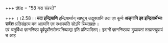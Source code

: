 +++
title = "58 यदा संहरते"

+++
।।2.58।।**यदा इन्द्रियाणि** इन्द्रियार्थान् स्प्रष्टुम् उद्युक्तानि
तदा एव कूर्मः **अङ्गानि इव इन्द्रियार्थेभ्यः सर्वशः** प्रतिसंहृत्य मन
आत्मनि एव स्थापयति सोऽपि स्थितप्रज्ञः।  
एवं चतुर्विधा ज्ञाननिष्ठा पूर्वपूर्वोत्तरोत्तरनिष्पाद्या इति
प्रतिपादितम्। इदानीं ज्ञाननिष्ठाया दुष्प्रापतां तत्प्राप्त्युपायं च आह  

